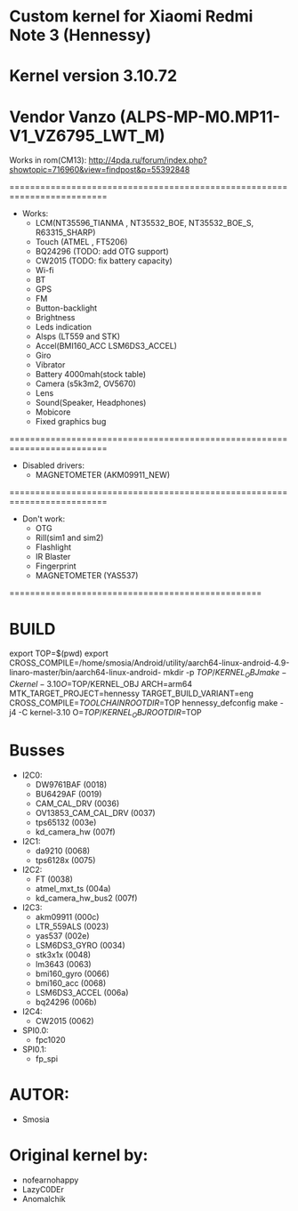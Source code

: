 # Custom kernel for Xiaomi Redmi Note 3 (Hennessy)
# Kernel version 3.10.72
# Vendor Vanzo (ALPS-MP-M0.MP11-V1_VZ6795_LWT_M)

Works in rom(CM13): http://4pda.ru/forum/index.php?showtopic=716960&view=findpost&p=55392848

=========================================================================
* Works:
	* LCM(NT35596_TIANMA , NT35532_BOE, NT35532_BOE_S, R63315_SHARP)
	* Touch (ATMEL , FT5206)
	* BQ24296 (TODO: add OTG support)
	* CW2015 (TODO: fix battery capacity)
	* Wi-fi
	* BT
	* GPS
	* FM
	* Button-backlight
	* Brightness
	* Leds indication
	* Alsps (LT559 and STK)
	* Accel(BMI160_ACC LSM6DS3_ACCEL)
	* Giro
	* Vibrator
	* Battery 4000mah(stock table)
	* Camera (s5k3m2, OV5670)
	* Lens
	* Sound(Speaker, Headphones)
	* Mobicore
	* Fixed graphics bug

=========================================================================
* Disabled drivers:
    * MAGNETOMETER             (AKM09911_NEW)

=========================================================================
* Don't work:
	* OTG
	* Rill(sim1 and sim2)
	* Flashlight
	* IR Blaster
	* Fingerprint
    * MAGNETOMETER             (YAS537)

=================================================
# BUILD
export TOP=$(pwd)
export CROSS_COMPILE=/home/smosia/Android/utility/aarch64-linux-android-4.9-linaro-master/bin/aarch64-linux-android-
mkdir -p $TOP/KERNEL_OBJ
make -C kernel-3.10 O=$TOP/KERNEL_OBJ ARCH=arm64 MTK_TARGET_PROJECT=hennessy TARGET_BUILD_VARIANT=eng CROSS_COMPILE=$TOOLCHAIN ROOTDIR=$TOP hennessy_defconfig
make -j4 -C kernel-3.10 O=$TOP/KERNEL_OBJ ROOTDIR=$TOP

# Busses
* I2C0:
	* DW9761BAF 	            (0018)
	* BU6429AF 	            	(0019)
	* CAM_CAL_DRV           	(0036)
	* OV13853_CAM_CAL_DRV    	(0037)
	* tps65132              	(003e)
	* kd_camera_hw          	(007f)
* I2C1:
	* da9210                	(0068)	
	* tps6128x              	(0075)	
* I2C2:
	* FT						(0038) 	
	* atmel_mxt_ts           	(004a)	
	* kd_camera_hw_bus2    		(007f)		
* I2C3:
	* akm09911               	(000c)	
	* LTR_559ALS				(0023)	
	* yas537                	(002e)	
	* LSM6DS3_GYRO				(0034)	
	* stk3x1x               	(0048) 	
	* lm3643					(0063)	
	* bmi160_gyro				(0066)	
	* bmi160_acc				(0068)	
	* LSM6DS3_ACCEL         	(006a)	
	* bq24296         			(006b)	
* I2C4:
	* CW2015 					(0062)
* SPI0.0:
	* fpc1020							
* SPI0.1:
	* fp_spi							

# AUTOR:
* Smosia

# Original kernel by:
* nofearnohappy
* LazyC0DEr
* Anomalchik